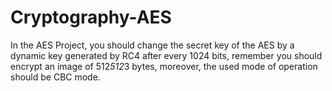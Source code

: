 # Cryptography-AES
In the AES Project, you should change the secret key of the AES by a dynamic key generated by RC4 after every 1024 bits, remember you should encrypt an image of 512*512*3 bytes, moreover, the used mode of operation should be CBC mode.
